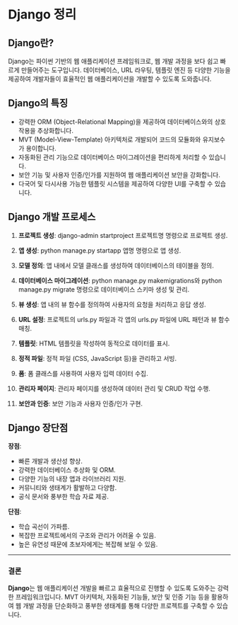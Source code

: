 # Django 정리

## Django란?
Django는 파이썬 기반의 웹 애플리케이션 프레임워크로, 웹 개발 과정을 보다 쉽고 빠르게 만들어주는 도구입니다. 데이터베이스, URL 라우팅, 템플릿 엔진 등 다양한 기능을 제공하여 개발자들이 효율적인 웹 애플리케이션을 개발할 수 있도록 도와줍니다.

## Django의 특징
- 강력한 ORM (Object-Relational Mapping)을 제공하여 데이터베이스와의 상호작용을 추상화합니다.
- MVT (Model-View-Template) 아키텍처로 개발되어 코드의 모듈화와 유지보수가 용이합니다.
- 자동화된 관리 기능으로 데이터베이스 마이그레이션을 편리하게 처리할 수 있습니다.
- 보안 기능 및 사용자 인증/인가를 지원하여 웹 애플리케이션 보안을 강화합니다.
- 다국어 및 다시사용 가능한 템플릿 시스템을 제공하여 다양한 UI를 구축할 수 있습니다.

## Django 개발 프로세스
1. **프로젝트 생성**: django-admin startproject 프로젝트명 명령으로 프로젝트 생성.

2. **앱 생성**: python manage.py startapp 앱명 명령으로 앱 생성.

3. **모델 정의**: 앱 내에서 모델 클래스를 생성하여 데이터베이스의 테이블을 정의.

4. **데이터베이스 마이그레이션**: python manage.py makemigrations와 python manage.py migrate 명령으로 데이터베이스 스키마 생성 및 관리.

5. **뷰 생성**: 앱 내의 뷰 함수를 정의하여 사용자의 요청을 처리하고 응답 생성.

6. **URL 설정**: 프로젝트의 urls.py 파일과 각 앱의 urls.py 파일에 URL 패턴과 뷰 함수 매칭.

7. **템플릿**: HTML 템플릿을 작성하여 동적으로 데이터를 표시.

8. **정적 파일**: 정적 파일 (CSS, JavaScript 등)을 관리하고 서빙.

9. **폼**: 폼 클래스를 사용하여 사용자 입력 데이터 수집.

10. **관리자 페이지**: 관리자 페이지를 생성하여 데이터 관리 및 CRUD 작업 수행.

11. **보안과 인증**: 보안 기능과 사용자 인증/인가 구현.

## Django 장단점
**장점**:

- 빠른 개발과 생산성 향상.
- 강력한 데이터베이스 추상화 및 ORM.
- 다양한 기능의 내장 앱과 라이브러리 지원.
- 커뮤니티와 생태계가 활발하고 다양함.
- 공식 문서와 풍부한 학습 자료 제공.

**단점**:

- 학습 곡선이 가파름.
- 복잡한 프로젝트에서의 구조와 관리가 어려울 수 있음.
- 높은 유연성 때문에 초보자에게는 복잡해 보일 수 있음.

---

### 결론 ###

**Django**는 웹 애플리케이션 개발을 빠르고 효율적으로 진행할 수 있도록 도와주는 강력한 프레임워크입니다. MVT 아키텍처, 자동화된 기능들, 보안 및 인증 기능 등을 활용하여 웹 개발 과정을 단순화하고 풍부한 생태계를 통해 다양한 프로젝트를 구축할 수 있습니다.